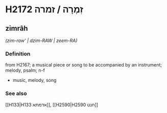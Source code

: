 # H2172 זִמְרָה / זמרה

## zimrâh

_(zim-raw' | dzim-RAW | zeem-RA)_

### Definition

from H2167; a musical piece or song to be accompanied by an instrument; melody, psalm; n-f

- music, melody, song

### See also

[[H133|H133 אדמתא]], [[H2590|H2590 חנט]]
